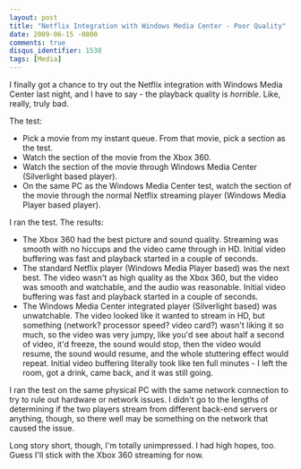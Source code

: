 ```yaml
---
layout: post
title: "Netflix Integration with Windows Media Center - Poor Quality"
date: 2009-06-15 -0800
comments: true
disqus_identifier: 1538
tags: [Media]
---
```

I finally got a chance to try out the Netflix integration with Windows
Media Center last night, and I have to say - the playback quality is
*horrible*. Like, really, truly bad.

The test:

-   Pick a movie from my instant queue. From that movie, pick a section
    as the test.
-   Watch the section of the movie from the Xbox 360.
-   Watch the section of the movie through Windows Media Center
    (Silverlight based player).
-   On the same PC as the Windows Media Center test, watch the section
    of the movie through the normal Netflix streaming player (Windows
    Media Player based player).

I ran the test. The results:

-   The Xbox 360 had the best picture and sound quality. Streaming was
    smooth with no hiccups and the video came through in HD. Initial
    video buffering was fast and playback started in a couple of
    seconds.
-   The standard Netflix player (Windows Media Player based) was the
    next best. The video wasn't as high quality as the Xbox 360, but the
    video was smooth and watchable, and the audio was reasonable.
    Initial video buffering was fast and playback started in a couple of
    seconds.
-   The Windows Media Center integrated player (Silverlight based) was
    unwatchable. The video looked like it wanted to stream in HD, but
    something (network? processor speed? video card?) wasn't liking it
    so much, so the video was very jumpy, like you'd see about half a
    second of video, it'd freeze, the sound would stop, then the video
    would resume, the sound would resume, and the whole stuttering
    effect would repeat. Initial video buffering literally took like ten
    full minutes - I left the room, got a drink, came back, and it was
    still going.

I ran the test on the same physical PC with the same network connection
to try to rule out hardware or network issues. I didn't go to the
lengths of determining if the two players stream from different back-end
servers or anything, though, so there well may be something on the
network that caused the issue.

Long story short, though, I'm totally unimpressed. I had high hopes,
too. Guess I'll stick with the Xbox 360 streaming for now.

